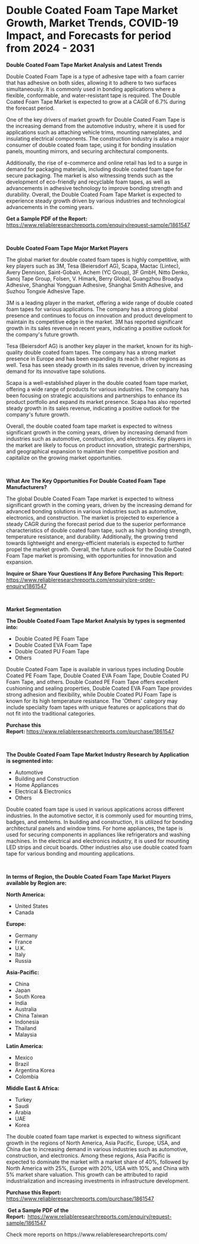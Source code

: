 <p><h1>Double Coated Foam Tape Market Growth, Market Trends, COVID-19 Impact, and Forecasts for period from 2024 - 2031</h1></p><p><strong>Double Coated Foam Tape Market Analysis and Latest Trends</strong></p>
<p><p>Double Coated Foam Tape is a type of adhesive tape with a foam carrier that has adhesive on both sides, allowing it to adhere to two surfaces simultaneously. It is commonly used in bonding applications where a flexible, conformable, and water-resistant tape is required. The Double Coated Foam Tape Market is expected to grow at a CAGR of 6.7% during the forecast period.</p><p>One of the key drivers of market growth for Double Coated Foam Tape is the increasing demand from the automotive industry, where it is used for applications such as attaching vehicle trims, mounting nameplates, and insulating electrical components. The construction industry is also a major consumer of double coated foam tape, using it for bonding insulation panels, mounting mirrors, and securing architectural components.</p><p>Additionally, the rise of e-commerce and online retail has led to a surge in demand for packaging materials, including double coated foam tape for secure packaging. The market is also witnessing trends such as the development of eco-friendly and recyclable foam tapes, as well as advancements in adhesive technology to improve bonding strength and durability. Overall, the Double Coated Foam Tape Market is expected to experience steady growth driven by various industries and technological advancements in the coming years.</p></p>
<p><strong>Get a Sample PDF of the Report:&nbsp;</strong> <a href="https://www.reliableresearchreports.com/enquiry/request-sample/1861547">https://www.reliableresearchreports.com/enquiry/request-sample/1861547</a></p>
<p>&nbsp;</p>
<p><strong>Double Coated Foam Tape Major Market Players</strong></p>
<p><p>The global market for double coated foam tapes is highly competitive, with key players such as 3M, Tesa (Beiersdorf AG), Scapa, Mactac (Lintec), Avery Dennison, Saint-Gobain, Achem (YC Group), 3F GmbH, Nitto Denko, Sanoj Tape Group, Folsen, V. Himark, Berry Global, Guangzhou Broadya Adhesive, Shanghai Yongguan Adhesive, Shanghai Smith Adhesive, and Suzhou Tongxie Adhesive Tape.</p><p>3M is a leading player in the market, offering a wide range of double coated foam tapes for various applications. The company has a strong global presence and continues to focus on innovation and product development to maintain its competitive edge in the market. 3M has reported significant growth in its sales revenue in recent years, indicating a positive outlook for the company's future growth.</p><p>Tesa (Beiersdorf AG) is another key player in the market, known for its high-quality double coated foam tapes. The company has a strong market presence in Europe and has been expanding its reach in other regions as well. Tesa has seen steady growth in its sales revenue, driven by increasing demand for its innovative tape solutions.</p><p>Scapa is a well-established player in the double coated foam tape market, offering a wide range of products for various industries. The company has been focusing on strategic acquisitions and partnerships to enhance its product portfolio and expand its market presence. Scapa has also reported steady growth in its sales revenue, indicating a positive outlook for the company's future growth.</p><p>Overall, the double coated foam tape market is expected to witness significant growth in the coming years, driven by increasing demand from industries such as automotive, construction, and electronics. Key players in the market are likely to focus on product innovation, strategic partnerships, and geographical expansion to maintain their competitive position and capitalize on the growing market opportunities.</p></p>
<p>&nbsp;</p>
<p><strong>What Are The Key Opportunities For Double Coated Foam Tape Manufacturers?</strong></p>
<p><p>The global Double Coated Foam Tape market is expected to witness significant growth in the coming years, driven by the increasing demand for advanced bonding solutions in various industries such as automotive, electronics, and construction. The market is projected to experience a steady CAGR during the forecast period due to the superior performance characteristics of double coated foam tape, such as high bonding strength, temperature resistance, and durability. Additionally, the growing trend towards lightweight and energy-efficient materials is expected to further propel the market growth. Overall, the future outlook for the Double Coated Foam Tape market is promising, with opportunities for innovation and expansion.</p></p>
<p><strong>Inquire or Share Your Questions If Any Before Purchasing This Report:</strong> <a href="https://www.reliableresearchreports.com/enquiry/pre-order-enquiry/1861547">https://www.reliableresearchreports.com/enquiry/pre-order-enquiry/1861547</a></p>
<p>&nbsp;</p>
<p><strong>Market Segmentation</strong></p>
<p><strong>The Double Coated Foam Tape Market Analysis by types is segmented into:</strong></p>
<p><ul><li>Double Coated PE Foam Tape</li><li>Double Coated EVA Foam Tape</li><li>Double Coated PU Foam Tape</li><li>Others</li></ul></p>
<p><p>Double Coated Foam Tape is available in various types including Double Coated PE Foam Tape, Double Coated EVA Foam Tape, Double Coated PU Foam Tape, and others. Double Coated PE Foam Tape offers excellent cushioning and sealing properties, Double Coated EVA Foam Tape provides strong adhesion and flexibility, while Double Coated PU Foam Tape is known for its high temperature resistance. The 'Others' category may include specialty foam tapes with unique features or applications that do not fit into the traditional categories.</p></p>
<p><strong>Purchase this Report:&nbsp;</strong><a href="https://www.reliableresearchreports.com/purchase/1861547">https://www.reliableresearchreports.com/purchase/1861547</a></p>
<p>&nbsp;</p>
<p><strong>The Double Coated Foam Tape Market Industry Research by Application is segmented into:</strong></p>
<p><ul><li>Automotive</li><li>Building and Construction</li><li>Home Appliances</li><li>Electrical & Electronics</li><li>Others</li></ul></p>
<p><p>Double coated foam tape is used in various applications across different industries. In the automotive sector, it is commonly used for mounting trims, badges, and emblems. In building and construction, it is utilized for bonding architectural panels and window trims. For home appliances, the tape is used for securing components in appliances like refrigerators and washing machines. In the electrical and electronics industry, it is used for mounting LED strips and circuit boards. Other industries also use double coated foam tape for various bonding and mounting applications.</p></p>
<p>&nbsp;</p>
<p><strong>In terms of Region, the Double Coated Foam Tape Market Players available by Region are:</strong></p>
<p>
    <p> <strong> North America: </strong>
        <ul>
            <li>United States</li>
            <li>Canada</li>
        </ul>
        </p> 
    <p> <strong> Europe: </strong>
        <ul>
            <li>Germany</li>
            <li>France</li>
            <li>U.K.</li>
            <li>Italy</li>
            <li>Russia</li>
        </ul>
        </p> 
    <p> <strong> Asia-Pacific: </strong>
        <ul>
            <li>China</li>
            <li>Japan</li>
            <li>South Korea</li>
            <li>India</li>
            <li>Australia</li>
            <li>China Taiwan</li>
            <li>Indonesia</li>
            <li>Thailand</li>
            <li>Malaysia</li>
        </ul>
        </p> 
    <p> <strong> Latin America: </strong>
        <ul>
            <li>Mexico</li>
            <li>Brazil</li>
            <li>Argentina Korea</li>
            <li>Colombia</li>
        </ul>
        </p> 
    <p> <strong> Middle East & Africa: </strong>
        <ul>
            <li>Turkey</li>
            <li>Saudi</li>
            <li>Arabia</li>
            <li>UAE</li>
            <li>Korea</li>
        </ul>
    </p>
    </p>
<p><p>The double coated foam tape market is expected to witness significant growth in the regions of North America, Asia Pacific, Europe, USA, and China due to increasing demand in various industries such as automotive, construction, and electronics. Among these regions, Asia Pacific is expected to dominate the market with a market share of 40%, followed by North America with 25%, Europe with 20%, USA with 10%, and China with 5% market share valuation. This growth can be attributed to rapid industrialization and increasing investments in infrastructure development.</p></p>
<p><strong>Purchase this Report: </strong><a href="https://www.reliableresearchreports.com/purchase/1861547">https://www.reliableresearchreports.com/purchase/1861547</a></p>
<p>&nbsp;<strong>Get a Sample PDF of the Report:&nbsp;&nbsp;</strong><a href="https://www.reliableresearchreports.com/enquiry/request-sample/1861547">https://www.reliableresearchreports.com/enquiry/request-sample/1861547</a></p>
<p><strong></strong></p>
<p>Check more reports on https://www.reliableresearchreports.com/</p>